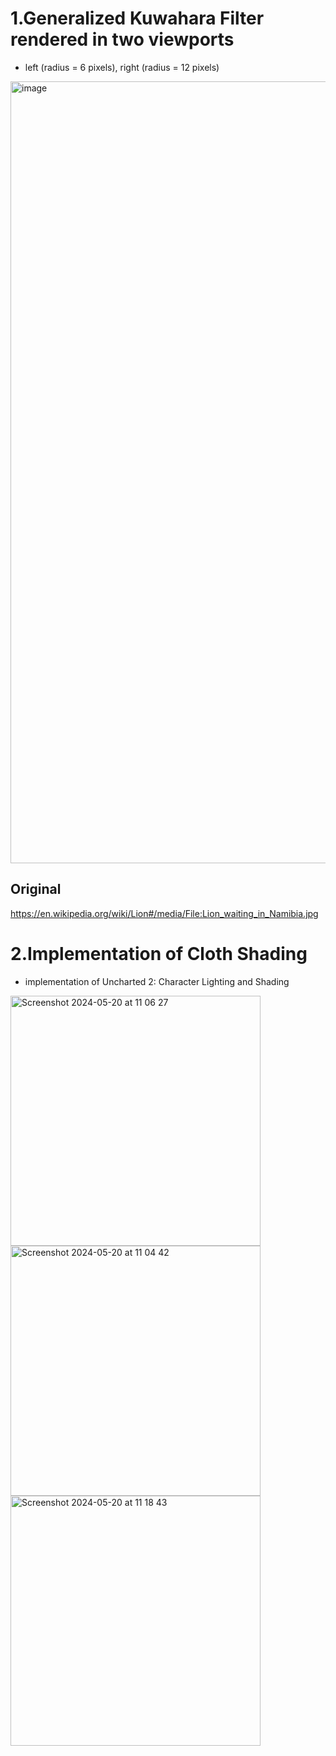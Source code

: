 # 1.Generalized Kuwahara Filter rendered in two viewports

  - left (radius = 6 pixels), right (radius = 12 pixels)
<img width="1251" alt="image" src="https://github.com/zhuzhanji/VulkanRenderer/assets/37281560/5384369d-74fb-4b2c-b40f-dbad06c9e599">

## Original

https://en.wikipedia.org/wiki/Lion#/media/File:Lion_waiting_in_Namibia.jpg

# 2.Implementation of Cloth Shading
  - implementation of Uncharted 2: Character Lighting and Shading
    
<img width="400" alt="Screenshot 2024-05-20 at 11 06 27" src="https://github.com/zhuzhanji/VulkanRenderer/assets/37281560/b54a1313-4506-4d3d-aebb-f34a26c23974">

<img width="400" alt="Screenshot 2024-05-20 at 11 04 42" src="https://github.com/zhuzhanji/VulkanRenderer/assets/37281560/3958e465-2c8f-4b0c-8319-dce475eefcba">

<img width="400" alt="Screenshot 2024-05-20 at 11 18 43" src="https://github.com/zhuzhanji/VulkanRenderer/assets/37281560/5e28df07-51d2-4030-9b00-c93f7f2183db">
